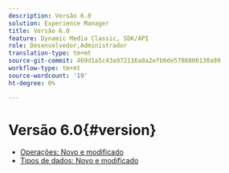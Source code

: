 ```yaml
---
description: Versão 6.0
solution: Experience Manager
title: Versão 6.0
feature: Dynamic Media Classic, SDK/API
role: Desenvolvedor,Administrador
translation-type: tm+mt
source-git-commit: 469d1a5c43a972116a8a2efb0de5708800130a99
workflow-type: tm+mt
source-wordcount: '19'
ht-degree: 0%

---
```



# Versão 6.0{#version}

* [Operações: Novo e modificado](r-6-operations.md)
* [Tipos de dados: Novo e modificado](r-6-types.md)
